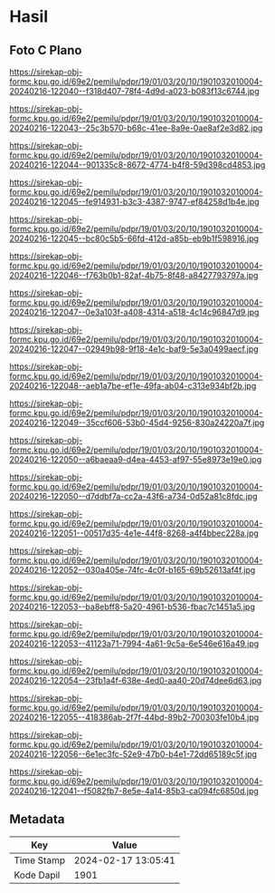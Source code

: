 # Hasil

## Foto C Plano

https://sirekap-obj-formc.kpu.go.id/69e2/pemilu/pdpr/19/01/03/20/10/1901032010004-20240216-122040--f318d407-78f4-4d9d-a023-b083f13c6744.jpg

https://sirekap-obj-formc.kpu.go.id/69e2/pemilu/pdpr/19/01/03/20/10/1901032010004-20240216-122043--25c3b570-b68c-41ee-8a9e-0ae8af2e3d82.jpg

https://sirekap-obj-formc.kpu.go.id/69e2/pemilu/pdpr/19/01/03/20/10/1901032010004-20240216-122044--901335c8-8672-4774-b4f8-59d398cd4853.jpg

https://sirekap-obj-formc.kpu.go.id/69e2/pemilu/pdpr/19/01/03/20/10/1901032010004-20240216-122045--fe914931-b3c3-4387-9747-ef84258d1b4e.jpg

https://sirekap-obj-formc.kpu.go.id/69e2/pemilu/pdpr/19/01/03/20/10/1901032010004-20240216-122045--bc80c5b5-66fd-412d-a85b-eb9b1f598916.jpg

https://sirekap-obj-formc.kpu.go.id/69e2/pemilu/pdpr/19/01/03/20/10/1901032010004-20240216-122046--f763b0b1-82af-4b75-8f48-a8427793797a.jpg

https://sirekap-obj-formc.kpu.go.id/69e2/pemilu/pdpr/19/01/03/20/10/1901032010004-20240216-122047--0e3a103f-a408-4314-a518-4c14c96847d9.jpg

https://sirekap-obj-formc.kpu.go.id/69e2/pemilu/pdpr/19/01/03/20/10/1901032010004-20240216-122047--02949b98-9f18-4e1c-baf9-5e3a0499aecf.jpg

https://sirekap-obj-formc.kpu.go.id/69e2/pemilu/pdpr/19/01/03/20/10/1901032010004-20240216-122048--aeb1a7be-ef1e-49fa-ab04-c313e934bf2b.jpg

https://sirekap-obj-formc.kpu.go.id/69e2/pemilu/pdpr/19/01/03/20/10/1901032010004-20240216-122049--35ccf606-53b0-45d4-9256-830a24220a7f.jpg

https://sirekap-obj-formc.kpu.go.id/69e2/pemilu/pdpr/19/01/03/20/10/1901032010004-20240216-122050--a6baeaa9-d4ea-4453-af97-55e8973e19e0.jpg

https://sirekap-obj-formc.kpu.go.id/69e2/pemilu/pdpr/19/01/03/20/10/1901032010004-20240216-122050--d7ddbf7a-cc2a-43f6-a734-0d52a81c8fdc.jpg

https://sirekap-obj-formc.kpu.go.id/69e2/pemilu/pdpr/19/01/03/20/10/1901032010004-20240216-122051--00517d35-4e1e-44f8-8268-a4f4bbec228a.jpg

https://sirekap-obj-formc.kpu.go.id/69e2/pemilu/pdpr/19/01/03/20/10/1901032010004-20240216-122052--030a405e-74fc-4c0f-b165-69b52613af4f.jpg

https://sirekap-obj-formc.kpu.go.id/69e2/pemilu/pdpr/19/01/03/20/10/1901032010004-20240216-122053--ba8ebff8-5a20-4961-b536-fbac7c1451a5.jpg

https://sirekap-obj-formc.kpu.go.id/69e2/pemilu/pdpr/19/01/03/20/10/1901032010004-20240216-122053--41123a71-7994-4a61-9c5a-6e546e616a49.jpg

https://sirekap-obj-formc.kpu.go.id/69e2/pemilu/pdpr/19/01/03/20/10/1901032010004-20240216-122054--23fb1a4f-638e-4ed0-aa40-20d74dee6d63.jpg

https://sirekap-obj-formc.kpu.go.id/69e2/pemilu/pdpr/19/01/03/20/10/1901032010004-20240216-122055--418386ab-2f7f-44bd-89b2-700303fe10b4.jpg

https://sirekap-obj-formc.kpu.go.id/69e2/pemilu/pdpr/19/01/03/20/10/1901032010004-20240216-122056--6e1ec3fc-52e9-47b0-b4e1-72dd65189c5f.jpg

https://sirekap-obj-formc.kpu.go.id/69e2/pemilu/pdpr/19/01/03/20/10/1901032010004-20240216-122041--f5082fb7-8e5e-4a14-85b3-ca094fc6850d.jpg


## Metadata

| Key        | Value               |
| ---------- | ------------------- |
| Time Stamp | 2024-02-17 13:05:41 |
| Kode Dapil | 1901                |



